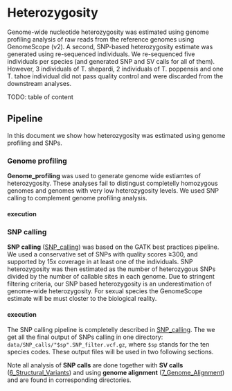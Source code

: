 # Heterozygosity

Genome-wide nucleotide heterozygosity was estimated using genome profiling analysis of raw reads from the reference genomes using GenomeScope (v2). A second, SNP-based heterozygosity estimate was generated using re-sequenced individuals. We re-sequenced five individuals per species (and generated SNP and SV calls for all of them). However, 3 individuals of T. shepardi, 2 individuals of T. poppensis and one T. tahoe individual did not pass quality control and were discarded from the downstream analyses.

TODO: table of content

## Pipeline

In this document we show how heterozygosity was estimated using genome profiling and SNPs.

### Genome profiling

**Genome_profiling** was used to generate genome wide estiamtes of heterozygosity. These analyses fail to distingust completelly homozygous genomes and genomes with very low heterozygosity levels. We used SNP calling to complement genome profiling analysis.

#### execution

### SNP calling

**SNP calling** ([SNP_calling](SNP_calling)) was based on the GATK best practices pipeline. We used a conservative set of SNPs with quality scores ≥300, and supported by 15x coverage in at least one of the individuals. SNP heterozygosity was then estimated as the number of heterozygous SNPs divided by the number of callable sites in each genome. Due to stringent filtering criteria, our SNP based heterozygosity is an underestimation of genome-wide heterozygosity. For sexual species the GenomeScope estimate will be must closter to the biological reality.

#### execution

The SNP calling pipeline is completelly described in [SNP_calling](SNP_calling). The we get all the final output of SNPs calling in one directory: `data/SNP_calls/"$sp".SNP_filter.vcf.gz`, where `$sp` stands for the ten species codes. These output files will be used in two following sections.

Note all analysis of **SNP calls** are done together with **SV calls** ([6_Structural_Variants](../6_Structural_Variants)) and using **genome alignment** ([7_Genome_Alignment](../7_Genome_Alignment)) and are found in corresponding directories.
